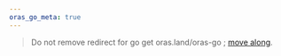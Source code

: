 ```yaml
---
oras_go_meta: true
---
```


>Do not remove redirect for go get oras.land/oras-go ; <a href=https://github.com/oras-project/oras-go>move along</a>.

